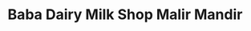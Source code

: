 ---
title: "Baba Dairy Milk Shop Malir Mandir"
url: /karachi/baba-dairy-milk-shop-malir-mandir/
shop: dairy
---